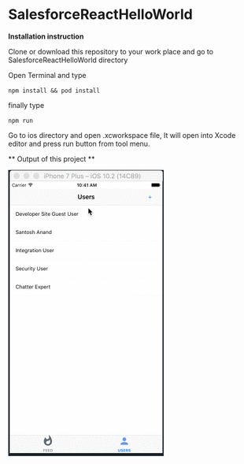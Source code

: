 # SalesforceReactHelloWorld

**Installation instruction**
  
  Clone or download this repository to your work place and 
  go to SalesforceReactHelloWorld directory

  Open Terminal and type 

  ```
  npm install && pod install
  ```

  finally type 

  ```
  npm run
  ```

  Go to ios directory and open .xcworkspace file, It will open into Xcode editor and press run button from tool menu.

** Output of this project **

![output ](./output/outputhello.gif?raw=true "") 